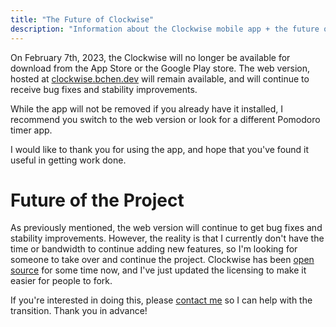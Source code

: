 ```yaml
---
title: "The Future of Clockwise"
description: "Information about the Clockwise mobile app + the future of Clockwise."
---
```


On February 7th, 2023, the Clockwise will no longer be available for download from the App Store or the Google Play store. The web version, hosted at [clockwise.bchen.dev](https://clockwise.bchen.dev) will remain available, and will continue to receive bug fixes and stability improvements.

While the app will not be removed if you already have it installed, I recommend you switch to the web version or look for a different Pomodoro timer app.

I would like to thank you for using the app, and hope that you've found it useful in getting work done.

# Future of the Project

As previously mentioned, the web version will continue to get bug fixes and stability improvements. However, the reality is that I currently don't have the time or bandwidth to continue adding new features, so I'm looking for someone to take over and continue the project. Clockwise has been [open source](https://github.com/brendan-ch/clockwise) for some time now, and I've just updated the licensing to make it easier for people to fork.

If you're interested in doing this, please [contact me](mailto:me@bchen.dev) so I can help with the transition. Thank you in advance!
